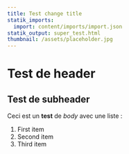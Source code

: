 ```yaml
---
title: Test change title
statik_imports:
  import: content/imports/import.json
statik_output: super_test.html
thumbnail: /assets/placeholder.jpg
---
```

# Test de header

## Test de subheader

Ceci est un **test** de _body_ avec une liste :

1. First item
2. Second item
3. Third item
